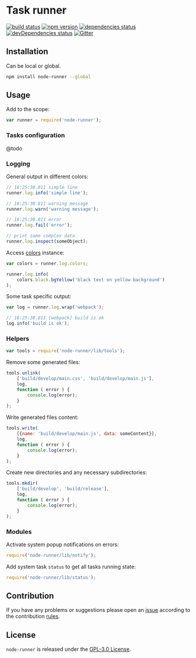 Task runner
===========

[![build status](https://img.shields.io/travis/DarkPark/node-runner.svg?style=flat-square)](https://travis-ci.org/DarkPark/node-runner)
[![npm version](https://img.shields.io/npm/v/node-runner.svg?style=flat-square)](https://www.npmjs.com/package/node-runner)
[![dependencies status](https://img.shields.io/david/DarkPark/node-runner.svg?style=flat-square)](https://david-dm.org/DarkPark/node-runner)
[![devDependencies status](https://img.shields.io/david/dev/DarkPark/node-runner.svg?style=flat-square)](https://david-dm.org/DarkPark/node-runner?type=dev)
[![Gitter](https://img.shields.io/badge/gitter-join%20chat-blue.svg?style=flat-square)](https://gitter.im/DarkPark/spasdk)


## Installation ##

Can be local or global.

```bash
npm install node-runner --global
```


## Usage ##

Add to the scope:

```js
var runner = require('node-runner');
```


### Tasks configuration ###

@todo


### Logging ###

General output in different colors:

```js
// 16:25:30.811 simple line
runner.log.info('simple line');

// 16:25:30.811 warning message
runner.log.warn('warning message');

// 16:25:30.811 error
runner.log.fail('error');

// print some complex data
runner.log.inspect(someObject);
```

Access [colors](https://www.npmjs.com/package/colors) instance:

```js
var colors = runner.log.colors;

runner.log.info(
    colors.black.bgYellow('black text on yellow background')
);
```

Some task specific output:

```js
var log = runner.log.wrap('webpack');

// 16:25:30.811 [webpack] build is ok
log.info('build is ok');
```


### Helpers ###

```js
var tools = require('node-runner/lib/tools');
```

Remove some generated files:

```js
tools.unlink(
    ['build/develop/main.css', 'build/develop/main.js'],
    log,
    function ( error ) {
        console.log(error);    
    }
);
```

Write generated files content:

```js
tools.write(
    [{name: 'build/develop/main.js', data: someContent}],
    log,
    function ( error ) {
        console.log(error);    
    }
);
```

Create new directories and any necessary subdirectories:

```js
tools.mkdir(
    ['build/develop', 'build/release'],
    log,
    function ( error ) {
        console.log(error);    
    }
);
```

### Modules ###

Activate system popup notifications on errors:

```js
require('node-runner/lib/notify');
```

Add system task `status` to get all tasks running state:
```js
require('node-runner/lib/status');
```


## Contribution ##

If you have any problems or suggestions please open an [issue](https://github.com/DarkPark/node-runner/issues)
according to the contribution [rules](.github/contributing.md).


## License ##

`node-runner` is released under the [GPL-3.0 License](http://opensource.org/licenses/GPL-3.0).
